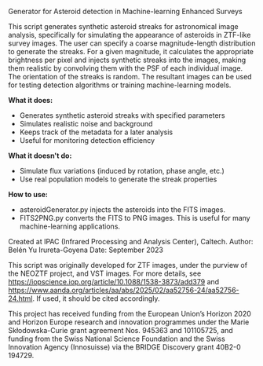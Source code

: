 Generator for Asteroid detection in Machine-learning Enhanced Surveys

This script generates synthetic asteroid streaks for astronomical image analysis, specifically for simulating the appearance of asteroids in ZTF-like survey images. The user can specify a coarse magnitude-length distribution to generate the streaks. For a given magnitude, it calculates the appropriate brightness per pixel and injects synthetic streaks into the images, making them realistic by convolving them with the PSF of each individual image. The orientation of the streaks is random. The resultant images can be used for testing detection algorithms or training machine-learning models.

**What it does:**

* Generates synthetic asteroid streaks with specified parameters
* Simulates realistic noise and background
* Keeps track of the metadata for a later analysis
* Useful for monitoring detection efficiency

**What it doesn't do:**

* Simulate flux variations (induced by rotation, phase angle, etc.)
* Use real population models to generate the streak properties

**How to use:**

* asteroidGenerator.py injects the asteroids into the FITS images. 
* FITS2PNG.py converts the FITS to PNG images. This is useful for many machine-learning applications. 

Created at IPAC (Infrared Processing and Analysis Center), Caltech.
Author: Belén Yu Irureta-Goyena
Date: September 2023

This script was originally developed for ZTF images, under the purview of the NEOZTF project, and VST images. For more details, see https://iopscience.iop.org/article/10.1088/1538-3873/add379 and https://www.aanda.org/articles/aa/abs/2025/02/aa52756-24/aa52756-24.html. If used, it should be cited accordingly. 

This project has received funding from the European Union’s Horizon 2020 and Horizon Europe research and innovation programmes under the Marie Skłodowska-Curie grant agreement Nos. 945363 and 101105725, and funding from the Swiss National Science Foundation and the Swiss Innovation Agency (Innosuisse) via the BRIDGE Discovery grant 40B2-0 194729.
